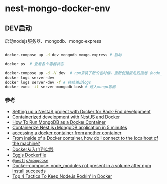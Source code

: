 # nest-mongo-docker-env

## DEV启动

启动nodejs服务器、mongodb、mongo-express
```bash

docker-compose up -d dev mongodb mongo-express # 启动

docker ps  # 查看各个容器状态

docker-compose up -d -V dev  # npm安装了新的包时候，重新创建匿名数据卷（node_modules）
docker logs server-dev 
docker logs server-dev -f # 持续输出logs
docker exec -it server-mongodb bash # 进入mongo容器
```

### 参考
- [Setting up a NestJS project with Docker for Back-End development](https://dev.to/erezhod/setting-up-a-nestjs-project-with-docker-for-back-end-development-30lg)
- [Containerized development with NestJS and Docker](https://blog.logrocket.com/containerized-development-nestjs-docker/)
- [How To Run MongoDB as a Docker Container](https://www.bmc.com/blogs/mongodb-docker-container/)
- [Containerize Nest.js+MongoDB application in 5 minutes](https://www.programmersought.com/article/16254481182/)
- [accessing a docker container from another container](https://stackoverflow.com/questions/42385977/accessing-a-docker-container-from-another-container)
- [From inside of a Docker container, how do I connect to the localhost of the machine?](https://stackoverflow.com/questions/24319662/from-inside-of-a-docker-container-how-do-i-connect-to-the-localhost-of-the-mach)
- [Docker从入门到实践](https://yeasy.gitbook.io/docker_practice/compose/compose_file)
- [Eggjs Dockerfile](https://github.com/eggjs/docker/blob/master/Dockerfile)
- [`@nestjs/mongoose`](https://github.com/nestjs/mongoose)
- [Docker-compose: node_modules not present in a volume after npm install succeeds](https://stackoverflow.com/a/32785014/12395601)
- [Top 4 Tactics To Keep Node.js Rockin’ in Docker](https://www.docker.com/blog/keep-nodejs-rockin-in-docker/)